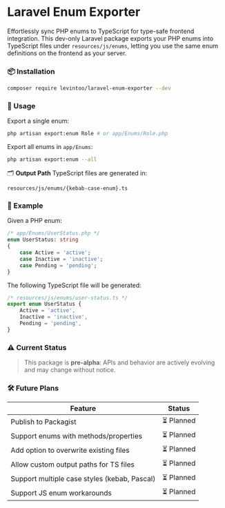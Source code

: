 
# Laravel Enum Exporter

[//]: # (github ci tests)
[//]: # (version)
[//]: # (license)


Effortlessly sync PHP enums to TypeScript for type-safe frontend integration.
This dev-only Laravel package exports your PHP enums into TypeScript files under `resources/js/enums`, letting you use the same enum definitions on the frontend as your server.

### 📦 Installation

```bash
composer require levintoo/laravel-enum-exporter --dev
````

### 🚀 Usage

Export a single enum:

```bash
php artisan export:enum Role # or app/Enums/Role.php
```

Export all enums in `app/Enums`:

```bash
php artisan export:enum --all
```

🗂 **Output Path**
TypeScript files are generated in:

```
resources/js/enums/{kebab-case-enum}.ts
```

### 📝 Example

Given a PHP enum:

```php
/* app/Enums/UserStatus.php */
enum UserStatus: string
{
    case Active = 'active';
    case Inactive = 'inactive';
    case Pending = 'pending';
}
```

The following TypeScript file will be generated:

```ts
/* resources/js/enums/user-status.ts */
export enum UserStatus {
    Active = 'active',
    Inactive = 'inactive',
    Pending = 'pending',
}
```

### ⚠️ Current Status

> This package is **pre-alpha**: APIs and behavior are actively evolving and may change without notice.

### 🛠 Future Plans

| Feature                                     | Status         |
|---------------------------------------------|----------------|
| Publish to Packagist                        | ⏳ Planned      |
| Support enums with methods/properties  | ⏳ Planned      |
| Add option to overwrite existing files      | ⏳ Planned      |
| Allow custom output paths for TS files      | ⏳ Planned      |
| Support multiple case styles (kebab, Pascal) | ⏳ Planned      |
| Support JS enum workarounds                 | ⏳ Planned      |

